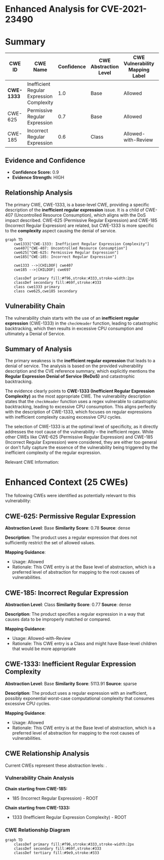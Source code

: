 # Enhanced Analysis for CVE-2021-23490

# Summary
| CWE ID  | CWE Name  | Confidence | CWE Abstraction Level | CWE Vulnerability Mapping Label | CWE-Vulnerability Mapping Notes |
|------------------|--------------------------------------------------------------------|------------------|-----------------------|-----------------------------------|--------------------------------------------------------------------|
| **CWE-1333** | Inefficient Regular Expression Complexity | 1.0 | Base  | Allowed  | Primary CWE |
| CWE-625  | Permissive Regular Expression | 0.7 | Base  | Allowed  | Secondary Candidate |
| CWE-185  | Incorrect Regular Expression | 0.6 | Class  | Allowed-with-Review | Secondary Candidate |

## Evidence and Confidence

*   **Confidence Score:** 0.9
*   **Evidence Strength:** HIGH

## Relationship Analysis
The primary CWE, CWE-1333, is a base-level CWE, providing a specific description of the **inefficient regular expression** issue. It is a child of CWE-407 (Uncontrolled Resource Consumption), which aligns with the DoS impact described.
CWE-625 (Permissive Regular Expression) and CWE-185 (Incorrect Regular Expression) are related, but CWE-1333 is more specific to the **complexity** aspect causing the denial of service.

```mermaid
graph TD
    cwe1333["CWE-1333: Inefficient Regular Expression Complexity"]
    cwe407["CWE-407: Uncontrolled Resource Consumption"]
    cwe625["CWE-625: Permissive Regular Expression"]
    cwe185["CWE-185: Incorrect Regular Expression"]

    cwe1333 -->|CHILDOF| cwe407
    cwe185 -->|CHILDOF| cwe697

    classDef primary fill:#f96,stroke:#333,stroke-width:2px
    classDef secondary fill:#69f,stroke:#333
    class cwe1333 primary
    class cwe625,cwe185 secondary
```

## Vulnerability Chain
The vulnerability chain starts with the use of an **inefficient regular expression** (CWE-1333) in the `checkHeader` function, leading to catastrophic backtracking, which then results in excessive CPU consumption and ultimately a Denial of Service.

## Summary of Analysis
The primary weakness is the **inefficient regular expression** that leads to a denial of service. The analysis is based on the provided vulnerability description and the CVE reference summary, which explicitly mentions the **Regular Expression Denial of Service (ReDoS)** and catastrophic backtracking.

The evidence clearly points to **CWE-1333 (Inefficient Regular Expression Complexity)** as the most appropriate CWE. The vulnerability description states that the `checkHeader` function uses a regex vulnerable to catastrophic backtracking, leading to excessive CPU consumption. This aligns perfectly with the description of CWE-1333, which focuses on regular expressions with inefficient complexity causing excessive CPU cycles.

The selection of CWE-1333 is at the optimal level of specificity, as it directly addresses the root cause of the vulnerability – the inefficient regex. While other CWEs like CWE-625 (Permissive Regular Expression) and CWE-185 (Incorrect Regular Expression) were considered, they are either too general or don't fully capture the essence of the vulnerability being triggered by the inefficient complexity of the regular expression.

Relevant CWE Information:

# Enhanced Context (25 CWEs)
The following CWEs were identified as potentially relevant to this vulnerability:

## CWE-625: Permissive Regular Expression
**Abstraction Level**: Base
**Similarity Score**: 0.78
**Source**: dense

**Description**:
The product uses a regular expression that does not sufficiently restrict the set of allowed values.

**Mapping Guidance**:
- Usage: Allowed
- Rationale: This CWE entry is at the Base level of abstraction, which is a preferred level of abstraction for mapping to the root causes of vulnerabilities.

## CWE-185: Incorrect Regular Expression
**Abstraction Level**: Class
**Similarity Score**: 0.77
**Source**: dense

**Description**:
The product specifies a regular expression in a way that causes data to be improperly matched or compared.

**Mapping Guidance**:
- Usage: Allowed-with-Review
- Rationale: This CWE entry is a Class and might have Base-level children that would be more appropriate

## CWE-1333: Inefficient Regular Expression Complexity
**Abstraction Level**: Base
**Similarity Score**: 5113.91
**Source**: sparse

**Description**:
The product uses a regular expression with an inefficient, possibly exponential worst-case computational complexity that consumes excessive CPU cycles.

**Mapping Guidance**:
- Usage: Allowed
- Rationale: This CWE entry is at the Base level of abstraction, which is a preferred level of abstraction for mapping to the root causes of vulnerabilities.


## CWE Relationship Analysis

Current CWEs represent these abstraction levels: .


### Vulnerability Chain Analysis

**Chain starting from CWE-185:**
- 185 (Incorrect Regular Expression) - ROOT


**Chain starting from CWE-1333:**
- 1333 (Inefficient Regular Expression Complexity) - ROOT



### CWE Relationship Diagram

```mermaid
graph TD
    classDef primary fill:#f96,stroke:#333,stroke-width:2px
    classDef secondary fill:#69f,stroke:#333
    classDef tertiary fill:#9e9,stroke:#333
```